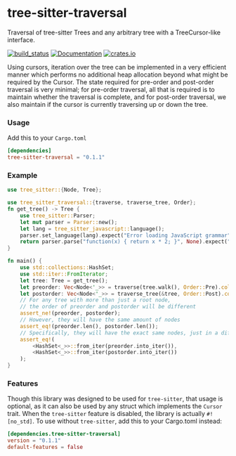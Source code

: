 # tree-sitter-traversal
Traversal of tree-sitter Trees and any arbitrary tree with a TreeCursor-like interface.

[![build_status](https://github.com/skmendez/tree-sitter-traversal/actions/workflows/rust.yml/badge.svg)](https://github.com/skmendez/tree-sitter-traversal/actions)
[![Documentation](https://docs.rs/tree-sitter-traversal/badge.svg)](https://docs.rs/tree-sitter-traversal)
[![crates.io](https://img.shields.io/crates/v/tree-sitter-traversal.svg)](https://crates.io/crates/tree-sitter-traversal)

Using cursors, iteration over the tree can be implemented in a very efficient manner which performs no additional heap allocation beyond what might be required by the Cursor. The state required for pre-order and post-order traversal is very minimal; for pre-order traversal, all that is required is to maintain whether the traversal is complete, and for post-order traversal, we also maintain if the cursor is currently traversing up or down the tree.

### Usage

Add this to your `Cargo.toml`

```toml
[dependencies]
tree-sitter-traversal = "0.1.1"
```

### Example

```rust
use tree_sitter::{Node, Tree};

use tree_sitter_traversal::{traverse, traverse_tree, Order};
fn get_tree() -> Tree {
    use tree_sitter::Parser;
    let mut parser = Parser::new();
    let lang = tree_sitter_javascript::language();
    parser.set_language(lang).expect("Error loading JavaScript grammar");
    return parser.parse("function(x) { return x * 2; }", None).expect("Error parsing provided code");
}

fn main() {
    use std::collections::HashSet;
    use std::iter::FromIterator;
    let tree: Tree = get_tree();
    let preorder: Vec<Node<'_>> = traverse(tree.walk(), Order::Pre).collect::<Vec<_>>();
    let postorder: Vec<Node<'_>> = traverse_tree(&tree, Order::Post).collect::<Vec<_>>();
    // For any tree with more than just a root node,
    // the order of preorder and postorder will be different
    assert_ne!(preorder, postorder);
    // However, they will have the same amount of nodes
    assert_eq!(preorder.len(), postorder.len());
    // Specifically, they will have the exact same nodes, just in a different order
    assert_eq!(
        <HashSet<_>>::from_iter(preorder.into_iter()),
        <HashSet<_>>::from_iter(postorder.into_iter())
    );   
}
```

### Features

Though this library was designed to be used for `tree-sitter`, that usage is optional, as it can also be used by any struct which implements the `Cursor` trait. When the `tree-sitter` feature is disabled, the library is actually `#![no_std]`. To use without `tree-sitter`, add this to your Cargo.toml instead:

```toml
[dependencies.tree-sitter-traversal]
version = "0.1.1"
default-features = false
```